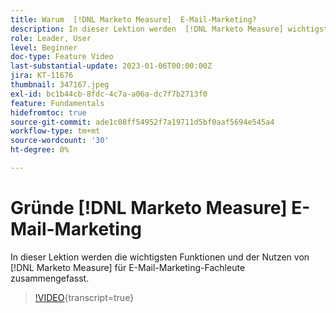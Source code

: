 ```yaml
---
title: Warum  [!DNL Marketo Measure]  E-Mail-Marketing?
description: In dieser Lektion werden  [!DNL Marketo Measure] wichtigsten Funktionen von und der Wert für E-Mail-Marketing-Fachleute zusammengefasst.
role: Leader, User
level: Beginner
doc-type: Feature Video
last-substantial-update: 2023-01-06T00:00:00Z
jira: KT-11676
thumbnail: 347167.jpeg
exl-id: bc1b44cb-8fdc-4c7a-a06a-dc7f7b2713f0
feature: Fundamentals
hidefromtoc: true
source-git-commit: ade1c08ff54952f7a19711d5bf0aaf5694e545a4
workflow-type: tm+mt
source-wordcount: '30'
ht-degree: 0%

---
```


# Gründe [!DNL Marketo Measure] E-Mail-Marketing

In dieser Lektion werden die wichtigsten Funktionen und der Nutzen von [!DNL Marketo Measure] für E-Mail-Marketing-Fachleute zusammengefasst.

>[!VIDEO](https://video.tv.adobe.com/v/347167/?learn=on){transcript=true}

